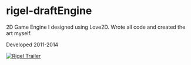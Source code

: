 # rigel-draftEngine
2D Game Engine I designed using Love2D. 
Wrote all code and created the art myself.

Developed 2011-2014

[![Rigel Trailer](https://user-images.githubusercontent.com/8327505/210160296-7777f2ed-d38a-4f06-b928-fa055160987d.png)](http://www.youtube.com/watch?v=IAI4htCgl8g "Rigel Trailer")

